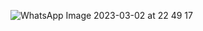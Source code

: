 ![WhatsApp Image 2023-03-02 at 22 49 17](https://user-images.githubusercontent.com/98544175/222915485-308da286-c53e-4ae8-8597-8e23d7bb0121.jpg)

